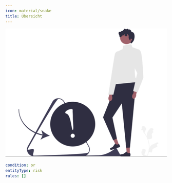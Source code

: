 ```yaml
---
icon: material/snake
title: Übersicht
---
```


![risks.svg](risks.svg)

```yaml
condition: or
entityType: risk
rules: []
```

